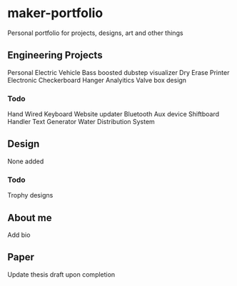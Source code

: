 # maker-portfolio
Personal portfolio for projects, designs, art and other things


## Engineering Projects
Personal Electric Vehicle
Bass boosted dubstep visualizer
Dry Erase Printer
Electronic Checkerboard
Hanger Analyitics
Valve box design

### Todo
Hand Wired Keyboard
Website updater
Bluetooth Aux device
Shiftboard Handler
Text Generator
Water Distribution System



## Design
None added

### Todo
Trophy designs


## About me
Add bio


## Paper
Update thesis draft upon completion




